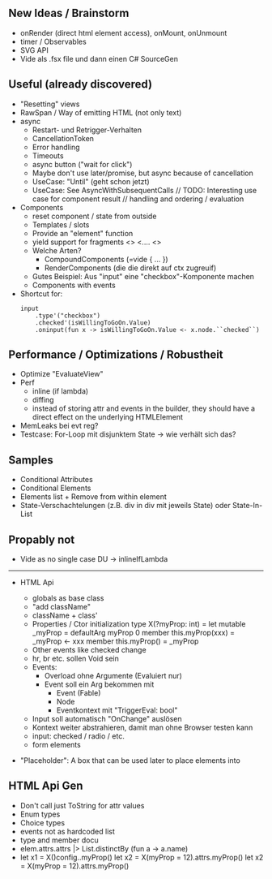 
New Ideas / Brainstorm
---

* onRender (direct html element access), onMount, onUnmount
* timer / Observables
* SVG API
* Vide als .fsx file und dann einen C# SourceGen


Useful (already discovered)
---

* "Resetting" views
* RawSpan / Way of emitting HTML (not only text)
* async
    * Restart- und Retrigger-Verhalten
    * CancellationToken
    * Error handling
    * Timeouts
    * async button ("wait for click")
    * Maybe don't use later/promise, but async because of cancellation
    * UseCase: "Until" (geht schon jetzt)
    * UseCase: See AsyncWithSubsequentCalls
        // TODO: Interesting use case for component result
        // handling and ordering / evaluation
* Components
    * reset component / state from outside
    * Templates / slots
    * Provide an "element" function
    * yield support for fragments
        <>
            <....
        <>
    * Welche Arten?
        * CompoundComponents (=vide { ... })
        * RenderComponents (die die direkt auf ctx zugreuif)
    * Gutes Beispiel: Aus "input" eine "checkbox"-Komponente machen
    * Components with events
* Shortcut for:
    ```
    input
        .type'("checkbox")
        .checked'(isWillingToGoOn.Value)
        .oninput(fun x -> isWillingToGoOn.Value <- x.node.``checked``)
    ```


Performance / Optimizations / Robustheit
---

* Optimize "EvaluateView"
* Perf
  * inline (if lambda)
  * diffing
  * instead of storing attr and events in the builder, they should have a direct effect on the underlying HTMLElement
* MemLeaks bei evt reg?
* Testcase:
    For-Loop mit disjunktem State -> wie verhält sich das?


Samples
---
* Conditional Attributes
* Conditional Elements
* Elements list + Remove from within element
* State-Verschachtelungen (z.B. div in div mit jeweils State) oder State-In-List



Propably not
---
* Vide as no single case DU -> inlineIfLambda




----------------------------



* HTML Api
    * globals as base class
    * "add className"
    * className + class'
    * Properties / Ctor initialization
        type X(?myProp: int) =
            let mutable _myProp = defaultArg myProp 0
            member this.myProp(xxx) = _myProp <- xxx
            member this.myProp() = _myProp
    * Other events like checked change
    * hr, br etc. sollen Void sein
    * Events:
        * Overload ohne Argumente (Evaluiert nur)
        * Event soll ein Arg bekommen mit
            - Event (Fable)
            - Node
            - Eventkontext mit "TriggerEval: bool"
    * Input soll automatisch "OnChange" auslösen
    * Kontext weiter abstrahieren, damit man ohne Browser testen kann
    * input: checked / radio / etc.
    * form elements

* "Placeholder": A box that can be used later to place elements into


HTML Api Gen
---

* Don't call just ToString for attr values
* Enum types
* Choice types
* events not as hardcoded list
* type and member docu
* elem.attrs.attrs |> List.distinctBy (fun a -> a.name)
*
    let x1 = X()config..myProp()
    let x2 = X(myProp = 12).attrs.myProp()
    let x2 = X(myProp = 12).attrs.myProp()

